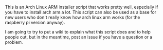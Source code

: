 This is an Arch Linux ARM installer script that works pretty well, especially if you have to install arch arm a lot. This script can also be used as a base for new users who don't really know how arch linux arm works (for the raspberry pi version anyway).

I am going to try to put a wiki to explain what this script does and to help people out, but in the meantime, post an issue if you have a question or a problem.
